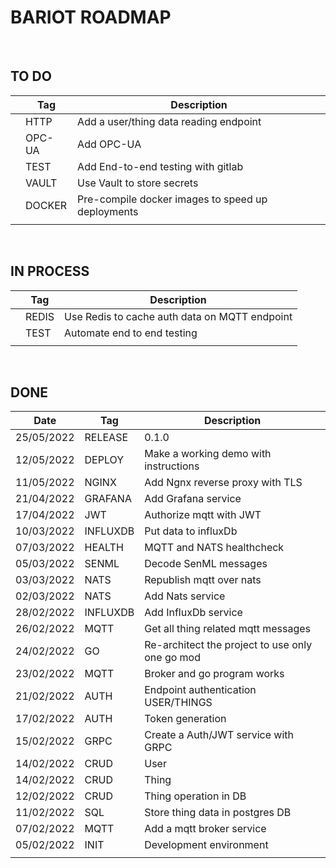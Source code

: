 # BARIOT ROADMAP

<br>

## **TO DO**

|     | Tag    | Description                                       |
| --- | ------ | ------------------------------------------------- |
|     | HTTP   | Add a user/thing data reading endpoint            |
|     | OPC-UA | Add OPC-UA                                        |
|     | TEST   | Add End-to-end testing with gitlab                |
|     | VAULT  | Use Vault to store secrets                        |
|     | DOCKER | Pre-compile docker images to speed up deployments |
|     |        |                                                   |

<br>
 
## **IN PROCESS**

|     | Tag   | Description                                   |
| --- | ----- | --------------------------------------------- |
|     | REDIS | Use Redis to cache auth data on MQTT endpoint |
|     | TEST  | Automate end to end testing                   |
|     |       |                                               |

<br>

## **DONE**

| Date       | Tag      | Description                                     |
| ---------- | -------- | ----------------------------------------------- |
| 25/05/2022 | RELEASE  | 0.1.0                                           |
| 12/05/2022 | DEPLOY   | Make a working demo with instructions           |
| 11/05/2022 | NGINX    | Add Ngnx reverse proxy with TLS                 |
| 21/04/2022 | GRAFANA  | Add Grafana service                             |
| 17/04/2022 | JWT      | Authorize mqtt with JWT                         |
| 10/03/2022 | INFLUXDB | Put data to influxDb                            |
| 07/03/2022 | HEALTH   | MQTT and NATS healthcheck                       |
| 05/03/2022 | SENML    | Decode SenML messages                           |
| 03/03/2022 | NATS     | Republish mqtt over nats                        |
| 02/03/2022 | NATS     | Add Nats service                                |
| 28/02/2022 | INFLUXDB | Add InfluxDb service                            |
| 26/02/2022 | MQTT     | Get all thing related mqtt messages             |
| 24/02/2022 | GO       | Re-architect the project to use only one go mod |
| 23/02/2022 | MQTT     | Broker and go program works                     |
| 21/02/2022 | AUTH     | Endpoint authentication USER/THINGS             |
| 17/02/2022 | AUTH     | Token generation                                |
| 15/02/2022 | GRPC     | Create a Auth/JWT service with GRPC             |
| 14/02/2022 | CRUD     | User                                            |
| 14/02/2022 | CRUD     | Thing                                           |
| 12/02/2022 | CRUD     | Thing operation in DB                           |
| 11/02/2022 | SQL      | Store thing data in postgres DB                 |
| 07/02/2022 | MQTT     | Add a mqtt broker service                       |
| 05/02/2022 | INIT     | Development environment                         |
|            |          |                                                 |
